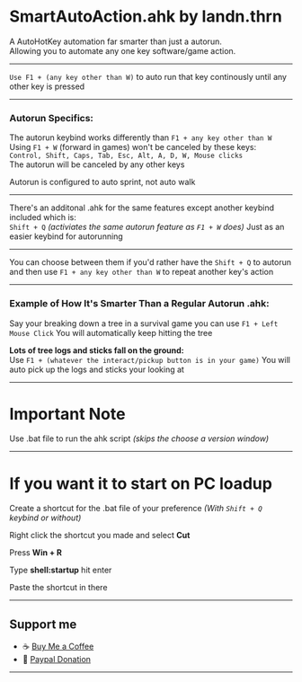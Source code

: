 # SmartAutoAction.ahk by landn.thrn

A AutoHotKey automation far smarter than just a autorun.  
Allowing you to automate any one key software/game action.  

---

`Use F1 + (any key other than W)` to auto run that key continously until any other key is pressed  

---

### Autorun Specifics:
The autorun keybind works differently than `F1 + any key other than W`  
Using `F1 + W` (forward in games) won't be canceled by these keys:  
`Control, Shift, Caps, Tab, Esc, Alt, A, D, W, Mouse clicks`  
The autorun will be canceled by any other keys  

Autorun is configured to auto sprint, not auto walk  

---

There's an additonal .ahk for the same features except another keybind included which is:  
`Shift + Q` *(activiates the same autorun feature as `F1 + W` does)*
Just as an easier keybind for autorunning  

---

You can choose between them if you'd rather have the `Shift + Q` to autorun and then use `F1 + any key other than W` to repeat another key's action  

---

### Example of How It's Smarter Than a Regular Autorun .ahk:
Say your breaking down a tree in a survival game you can use `F1 + Left Mouse Click`
You will automatically keep hitting the tree  

**Lots of tree logs and sticks fall on the ground:**  
Use `F1 + (whatever the interact/pickup button is in your game)` 
You will auto pick up the logs and sticks your looking at  

---

# Important Note
Use .bat file to run the ahk script *(skips the choose a version window)*

---

# If you want it to start on PC loadup  

Create a shortcut for the .bat file of your preference *(With `Shift + Q` keybind or without)*  

Right click the shortcut you made and select **Cut**  

Press **Win + R**  

Type **shell:startup** hit enter  

Paste the shortcut in there  

---

## Support me
- ☕ [Buy Me a Coffee](https://buymeacoffee.com/landn.thrn)  
- 🌊 [Paypal Donation](https://www.paypal.com/donate/?hosted_button_id=K4PLHFVBH7X8C)

---
